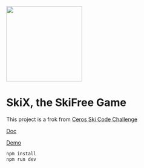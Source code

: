 <img src="https://i.imgur.com/E6d4jv7.png" height="200"  />

# SkiX, the SkiFree Game

This project is a frok from [Ceros Ski Code Challenge](https://github.com/tobbie/ceros-ski-master)


[Doc](https://web2solutions.github.io/skix/code)

[Demo](https://skix.vercel.app/)

```bash
npm install
npm run dev
```

